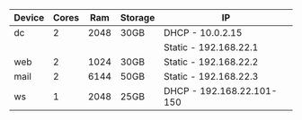 | Device    |   Cores   |  Ram  	|  Storage  	| IP                        |
|-----------|-----------|-----------|---------------|---------------------------|
|   dc 	    |   2       |   2048	|  30GB	        | DHCP - 10.0.2.15          |
|    	    |           |          	|   	        | Static - 192.168.22.1     |
|   web 	|   2	    |   1024	|  30GB	        | Static - 192.168.22.2  	|
|   mail    | 	2       |   6144 	|  50GB         | Static - 192.168.22.3  	|
|   ws 	    |   1	    |   2048	|  25GB 	    | DHCP - 192.168.22.101-150 |
